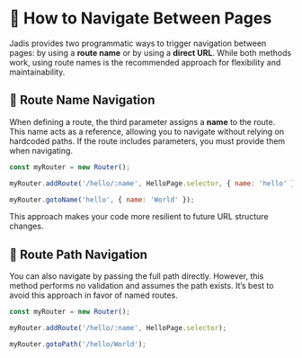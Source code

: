 # 🚪 How to Navigate Between Pages

Jadis provides two programmatic ways to trigger navigation between pages: by using a **route name** or by using a **direct URL**. While both methods work, using route names is the recommended approach for flexibility and maintainability.

## 🧭 Route Name Navigation

When defining a route, the third parameter assigns a **name** to the route. This name acts as a reference, allowing you to navigate without relying on hardcoded paths. If the route includes parameters, you must provide them when navigating.

```javascript
const myRouter = new Router();

myRouter.addRoute('/hello/:name', HelloPage.selector, { name: 'hello' });

myRouter.gotoName('hello', { name: 'World' });
```

This approach makes your code more resilient to future URL structure changes.

## 🚫 Route Path Navigation

You can also navigate by passing the full path directly. However, this method performs no validation and assumes the path exists. It’s best to avoid this approach in favor of named routes.

```javascript
const myRouter = new Router();

myRouter.addRoute('/hello/:name', HelloPage.selector);

myRouter.gotoPath('/hello/World');
```

